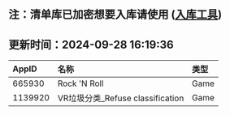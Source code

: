 ## 注：清单库已加密想要入库请使用 ([入库工具](https://github.com/BlankTMing/ManifestAutoUpdate/releases))

## 更新时间：2024-09-28 16:19:36
| AppID | 名称 | 类型  |
| :-------------------- | :----------------------------- | :----------- |
| 665930 | Rock 'N Roll| Game |
| 1139920 | VR垃圾分类_Refuse classification| Game |
